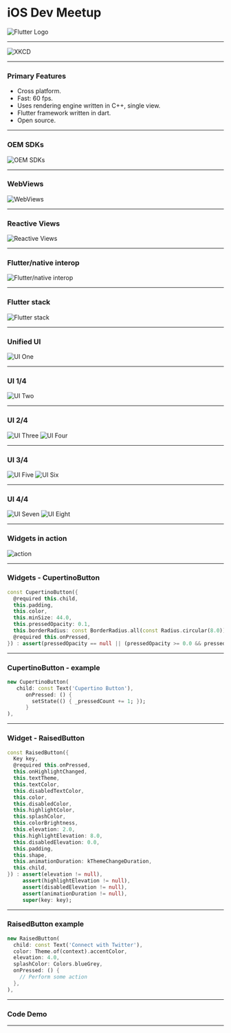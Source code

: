 # iOS Dev Meetup

![Flutter Logo](https://cdn.arstechnica.net/wp-content/uploads/2018/06/7-2-1.jpg)

---

![XKCD](https://imgs.xkcd.com/comics/standards.png)

---

### Primary Features

- Cross platform.
- Fast: 60 fps.
- Uses rendering engine written in C++, single view.
- Flutter framework written in dart.
- Open source.

---

### OEM SDKs

![OEM SDKs](https://cdn-images-1.medium.com/max/800/1*DXsvg0ir2nvYOTiUpp9KJw.png)

---

### WebViews

![WebViews](https://cdn-images-1.medium.com/max/800/1*DXsvg0ir2nvYOTiUpp9KJw.png)

---

### Reactive Views

![Reactive Views](https://cdn-images-1.medium.com/max/800/1*8ugYUcmOYnoDx7d99qkEjQ.png)

---

### Flutter/native interop

![Flutter/native interop](https://cdn-images-1.medium.com/max/800/1*UpoHX3az39ZqkFwBr_gndA.png)

---

### Flutter stack

![Flutter stack](https://cdn-images-1.medium.com/max/800/0*NeeJq8PwkiTj8eMf.)

---

### Unified UI

![UI One](https://cdn-images-1.medium.com/max/600/1*xIdaloHvQPE78oAXLJ7Rzg.png)

---

### UI 1/4

![UI Two](https://cdn-images-1.medium.com/max/600/1*cxcLBy8_MnUprKE_JliA7w.png)

---
### UI 2/4

![UI Three](https://cdn-images-1.medium.com/max/400/1*nQ9gwT4kdN8SIXzxq0XyYg.png) ![UI Four](https://cdn-images-1.medium.com/max/400/1*CWtefgiPMBwNi8Q1dxPI5A.png)

---
### UI 3/4

![UI Five](https://cdn-images-1.medium.com/max/400/1*WiPwyMCRrVn_iit7HiG4Pg.png) ![UI Six](https://cdn-images-1.medium.com/max/400/1*N2U8dMlt2pD5ozUGHOTXwg.png)

---

### UI 4/4

![UI Seven](https://cdn-images-1.medium.com/max/400/1*jSlI0OpsEEqomXhgEbZNTA.png) ![UI Eight](https://cdn-images-1.medium.com/max/400/1*eKLcIR16WZCNmwFcBzL8Zw.png)

---

### Widgets in action

![action](https://cdn-images-1.medium.com/max/600/0*XaqUM2laHn4N9aGv.)

---
### Widgets - CupertinoButton
```dart
const CupertinoButton({
  @required this.child,
  this.padding,
  this.color,
  this.minSize: 44.0,
  this.pressedOpacity: 0.1,
  this.borderRadius: const BorderRadius.all(const Radius.circular(8.0)),
  @required this.onPressed,
}) : assert(pressedOpacity == null || (pressedOpacity >= 0.0 && pressedOpacity <= 1.0));
```
---
### CupertinoButton - example
```dart
new CupertinoButton(
   child: const Text('Cupertino Button'),
      onPressed: () {
        setState(() { _pressedCount += 1; });
      }
),
```
---
### Widget - RaisedButton
```dart
const RaisedButton({
  Key key,
  @required this.onPressed,
  this.onHighlightChanged,
  this.textTheme,
  this.textColor,
  this.disabledTextColor,
  this.color,
  this.disabledColor,
  this.highlightColor,
  this.splashColor,
  this.colorBrightness,
  this.elevation: 2.0,
  this.highlightElevation: 8.0,
  this.disabledElevation: 0.0,
  this.padding,
  this.shape,
  this.animationDuration: kThemeChangeDuration,
  this.child,
}) : assert(elevation != null),
     assert(highlightElevation != null),
     assert(disabledElevation != null),
     assert(animationDuration != null),
     super(key: key);
```
---
### RaisedButton example
```dart
new RaisedButton(
  child: const Text('Connect with Twitter'),
  color: Theme.of(context).accentColor,
  elevation: 4.0,
  splashColor: Colors.blueGrey,
  onPressed: () {
    // Perform some action
  },
),
```
---
### Code Demo
---

